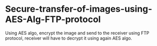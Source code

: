 # Secure-transfer-of-images-using-AES-Alg-FTP-protocol
Using AES algo, encrypt the image and send to the receiver using  FTP protocol, receiver will have to decrypt it using again AES algo.
